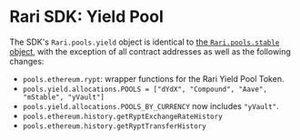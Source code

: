 # Rari SDK: Yield Pool

The SDK's `Rari.pools.yield` object is identical to [the `Rari.pools.stable` object](stable.md), with the exception of all contract addresses as well as the following changes:

* `pools.ethereum.rypt`: wrapper functions for the Rari Yield Pool Token.
* `pools.yield.allocations.POOLS = ["dYdX", "Compound", "Aave", "mStable", "yVault"]`
* `pools.yield.allocations.POOLS_BY_CURRENCY` now includes `"yVault"`.
* `pools.ethereum.history.getRyptExchangeRateHistory`
* `pools.ethereum.history.getRyptTransferHistory`
